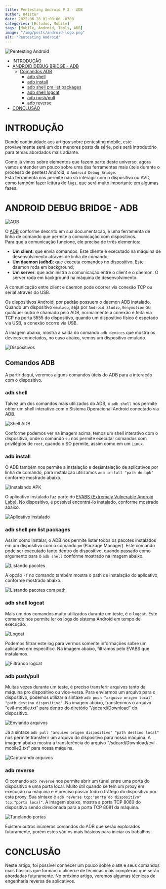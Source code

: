```yaml
---
title: Pentesting Android P.3 - ADB
author: H41stur
date: 2022-06-28 01:00:00 -0300
categories: [Estudos, Mobile]
tags: [Mobile, Android, Tools, ADB]
image: "/img/posts/android-logo.png"
alt: "Pentesting Android"
---
```


![Pentesting Android](/img/posts/android-logo.png "Pentesting Android")

- [INTRODUÇÃO](#introdução)
- [ANDROID DEBUG BRIDGE - ADB](#android-debug-bridge---adb)
    - [Comandos ADB](#comandos-adb)
        - [adb shell](#adb-shell)
        - [adb install](#adb-install)
        - [adb shell pm list packages](#adb-shell-pm-list-packages)
        - [adb shell logcat](#adb-shell-logcat)
        - [adb push/pull](#adb-pushpull)
        - [adb reverse](#adb-reverse)
- [CONCLUSÃO](#conclusão)



# INTRODUÇÃO

Dando continuidade aos artigos sobre pentesting mobile, este provavelmente será um dos menores posts da série, pois será introdutório para temas abordados mais adiante.

Como já vimos sobre elementos que fazem parte deste universo, agora vamos entender um pouco sobre uma das ferramentas mais úteis durante o processo de pentest Android, o `Android Debug Bridge`.  
Esta ferramenta nos permite não só interagir com o dispositivo ou AVD, como também fazer leitura de `logs`, que será muito importante em algumas fases.

# ANDROID DEBUG BRIDGE - ADB

![ADB](/img/posts/mobile-09.png "ADB")

O [ADB](https://developer.android.com/studio/command-line/adb?gclid=CjwKCAjwquWVBhBrEiwAt1KmwkBP7Qdm9rze8qqXlyhTCWrXVUZKhC32BQBp5o5ym5LRU29bKqJpURoCrToQAvD_BwE&gclsrc=aw.ds) conforme descrito em sua documentação, é uma ferramenta de linha de comando que permite a comunicação com dispositivos.  
Para que a comunicação funcione, ele precisa de trrês elementos:

* **Um client**: que envia comandos. Este cliente é executado na máquina de desenvolvimento através de linha de comando;
* **Um daemon (adbd)**: que executa comandos no dispositivo. Este daemon roda em background;
* **Um server**: que administra a comunicação entre o client e o daemon. O server roda em background na máquina de desenvolvimento.

A comunicação entre client e daemon pode ocorrer via conexão TCP ou serial através do USB.

Os dispositivos Android, por padrão possuem o daemon ADB instalado. Quando um dispositivo `emulado`, seja por `Android Studio`, `Genymotion` ou qualquer outro é chamado pelo ADB, normalmente a conexão é feita via TCP na porta 5555 do dispositivo, quando um dispositivo físico é espetado via USB, a conexão ocorre via USB.

A imagem abaixo, mostra a saída do comando `adb devices` que mostra os devices conectados, no caso abaixo, vemos um dispositivo emulado.

![Dispositivos](/img/posts/mobile-10.png "Dispositivos")

## Comandos ADB

A partir daqui, veremos alguns comandos úteis do ADB para a interação com o dispositivo.

### adb shell

Talvez um dos comandos mais utilizados do ADB, o `adb shell` nos permite obter um shell interativo com o Sistema Operacional Android conectado via ADB.

![Shell ADB](/img/posts/mobile-11.png "Shell ADB")

Conforme podemos ver na imagem acima, temos um shell interativo com o dispositivo, onde o comando `su` nos permite executar comandos com privilégios de `root`, quando o SO permite, assim como em um `Linux`.

### adb install

O ADB também nos permite a instalação e desisntalação de aplicativos por linha de comando, para instalação utilizamos `adb install "path do apk"` conforme mostrado abaixo.

![Instalando APK](/img/posts/mobile-12.png "Instalando APK")

O aplicativo instalado faz parte do [EVABS (Extremaly Vulnerable Android Labs)](https://hakin9.org/evabs-extremely-vulnerable-android-labs/). No dispositivo, é possível encontrá-lo instalado, conforme mostrado abaixo.

![Aplicativo instalado](/img/posts/mobile-13.png "Aplicativo instalado")

### adb shell pm list packages

Assim como instalar, o ADB nos permite listar todos os pacotes instalados em um dispositivo com o comando `pm` (Package Manager). Este comando pode ser executado tanto dentro do dispositivo, quando passado como argumento para o `adb shell` conforme mostrado na imagem abaixo.

![Listando pacotes](/img/posts/mobile-14.png "Listando pacotes")

A opção `-f` no comando também mostra o path de instalação do aplicativo, conforme mostrado abaixo.

![Listando pacotes com path](/img/posts/mobile-15.png "Listando pacotes com path")

### adb shell logcat

Mais um dos comandos muito utilizados durante um teste, é o `logcat`. Este comando nos permite ler os logs do sistema Android em tempo de execução.

![Logcat](/img/posts/mobile-16.png "Logcat")

Podemos filtrar este log para vermos somente informações sobre um aplicativo em específico. Na imagem abaixo, filtramos pelo EVABS que instalamos.

![Filtrando logcat](/img/posts/mobile-17.png "Filtrando logcat")

### adb push/pull

Muitas vezes durante um teste, é preciso transferir arquivos tanto da máquina pro dispositivo ou vice-versa. Para enviarmos um arquivo para o dispositivo, podemos utilizar a sintaxe `adb push "arquivo origem local" "path destino dispositivo"`. Na imagem abaixo, transferimos o arquivo "evil-mobile.txt" para dentro do diretório "/sdcard/Download" do dispositivo.

![Enviando arquivos](/img/posts/mobile-18.png "Enviando arquivos")

Já a sintaxe `adb pull "arquivo origem dispositivo" "path destino local"` nos permite transferir um arquivo do dispositivo para nossa máquina. A imagem abaixo mostra a transferência do arquivo "/sdcard/Download/evil-mobile2.txt" para nossa máquina.

![Capturando arquivos](/img/posts/mobile-19.png "Capturando arquivos")

### adb reverse

O comando `adb reverse` nos permite abrir um túnel entre uma porta do dispositivo e uma porta local. Muito útil quando se tem um proxy em execução na máquina e é preciso passar todo o tráfego do dispositivo por esta proxy. Sua síntaxe é `adb reverse tcp:"porta do dispositivo" tcp:"porta local"`. A imagem abaixo, mostra a porta TCP 8080 do dispositivo sendo direcionada para a porta TCP 8081 da máquina.

![Tunelando portas](/img/posts/mobile-20.png "Tunelando portas")

Existem outros inúmeros comandos do ADB que serão explorados futuramente, porém estes são os mais básicos para iniciar os trabalhos.

# CONCLUSÃO

Neste artigo, foi possível conhecer um pouco sobre o `ADB` e seus comandos mais básicos que formam o alicerce de técnicas mais complexas que serão abordadas futuramente. No próximo artigo, veremos algumas técnicas de engenharia reversa de aplicativos.